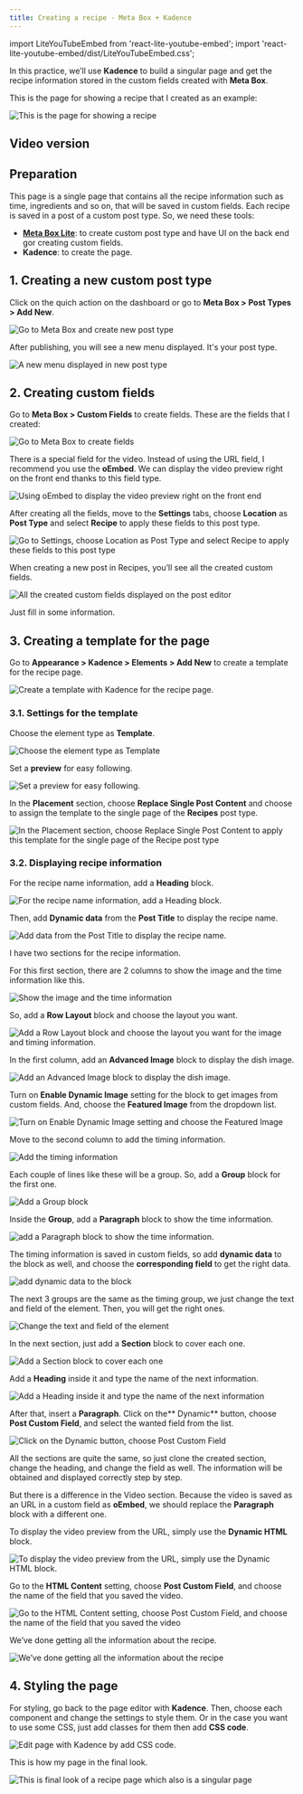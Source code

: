 ```yaml
---
title: Creating a recipe - Meta Box + Kadence
---
```


import LiteYouTubeEmbed from 'react-lite-youtube-embed';
import 'react-lite-youtube-embed/dist/LiteYouTubeEmbed.css';

In this practice, we’ll use **Kadence** to build a singular page and get the recipe information stored in the custom fields created with **Meta Box**.

This is the page for showing a recipe that I created as an example:

![This is the page for showing a recipe](https://imgur.elightup.com/UCn1kj5.png)

## Video version

<LiteYouTubeEmbed id='XqKC7zo272k' />

## Preparation

This page is a single page that contains all the recipe information such as time, ingredients and so on, that will be saved in custom fields. Each recipe is saved in a post of a custom post type. So, we need these tools:

* [**Meta Box Lite**](https://metabox.io/lite/): to create custom post type and have UI on the back end gor creating custom fields.
* **Kadence**: to create the page.

## 1. Creating a new custom post type

Click on the quich action on the dashboard or go to **Meta Box > Post Types > Add New**.

![Go to Meta Box and create new post type](https://imgur.elightup.com/68NYL42.png)

After publishing, you will see a new menu displayed. It's your post type.

![A new menu displayed in new post type](https://imgur.elightup.com/BdFBS36.png)

## 2. Creating custom fields

Go to **Meta Box > Custom Fields** to create fields. These are the fields that I created:

![Go to Meta Box to create fields](https://imgur.elightup.com/NdFqZhM.png)

There is a special field for the video. Instead of using the URL field, I recommend you use the **oEmbed**. We can display the video preview right on the front end thanks to this field type.

![Using oEmbed to display the video preview right on the front end](https://imgur.elightup.com/smXqMg8.png)

After creating all the fields, move to the **Settings** tabs, choose **Location** as **Post Type** and select **Recipe** to apply these fields to this post type.

![Go to Settings, choose Location as Post Type and select Recipe to apply these fields to this post type](https://imgur.elightup.com/bvRQksS.png)

When creating a new post in Recipes, you’ll see all the created custom fields.

![All the created custom fields displayed on the post editor](https://imgur.elightup.com/JLYUTHX.png)

Just fill in some information.

## 3. Creating a template for the page

Go to **Appearance > Kadence > Elements > Add New** to create a template for the recipe page.

![Create a template with Kadence for the recipe page.](https://imgur.elightup.com/90DlAxg.png)

### 3.1. Settings for the template

Choose the element type as **Template**.

![Choose the element type as Template](https://imgur.elightup.com/mR6QFVp.png)

Set a **preview** for easy following.

![Set a preview for easy following.](https://imgur.elightup.com/q7knq81.png)

In the **Placement** section, choose **Replace Single Post Content** and choose to assign the template to the single page of the **Recipes** post type.

![In the Placement section, choose Replace Single Post Content to apply this template for the single page of the Recipe post type](https://imgur.elightup.com/1vkPfK6.png)

### 3.2. Displaying recipe information

For the recipe name information, add a **Heading** block.

![For the recipe name information, add a Heading block.](https://imgur.elightup.com/Hj5lnYy.png)

Then, add **Dynamic data** from the **Post Title** to display the recipe name.

![Add data from the Post Title to display the recipe name.](https://imgur.elightup.com/RLcRTDy.png)

I have two sections for the recipe information.

For this first section, there are 2 columns to show the image and the time information like this.

![Show the image and the time information](https://imgur.elightup.com/OVXWIwl.png)

So, add a **Row Layout** block and choose the layout you want.

![Add a Row Layout block and choose the layout you want for the image and timing information.](https://imgur.elightup.com/Rq02Ila.png)

In the first column, add an **Advanced Image** block to display the dish image.

![Add an Advanced Image block to display the dish image.](https://imgur.elightup.com/nQLZcud.png)

Turn on **Enable Dynamic Image** setting for the block to get images from custom fields. And, choose the **Featured Image** from the dropdown list.

![Turn on Enable Dynamic Image setting and choose the Featured Image](https://imgur.elightup.com/Xx2SWW4.gif)

Move to the second column to add the timing information.

![Add the timing information](https://imgur.elightup.com/CdE3H1X.png)

Each couple of lines like these will be a group. So, add a **Group** block for the first one.

![Add a Group block](https://imgur.elightup.com/mNHwQhy.png)

Inside the **Group**, add a **Paragraph** block to show the time information.

![add a Paragraph block to show the time information.](https://imgur.elightup.com/9mD8Tnq.png)

The timing information is saved in custom fields, so add **dynamic data** to the block as well, and choose the **corresponding field** to get the right data.

![add dynamic data to the block](https://imgur.elightup.com/TmlyFAJ.gif)

The next 3 groups are the same as the timing group, we just change the text and field of the element. Then, you will get the right ones.

![Change the text and field of the element](https://imgur.elightup.com/0IiDJcX.gif)

In the next section, just add a **Section** block to cover each one.

![Add a Section block to cover each one](https://imgur.elightup.com/TFvwOix.png)

Add a **Heading** inside it and type the name of the next information.

![Add a Heading inside it and type the name of the next information](https://imgur.elightup.com/4WrL2ke.png)

After that, insert a **Paragraph**. Click on the** Dynamic** button, choose **Post Custom Field**, and select the wanted field from the list.

![Click on the Dynamic button, choose Post Custom Field](https://imgur.elightup.com/u8I83rh.gif)

All the sections are quite the same, so just clone the created section, change the heading, and change the field as well. The information will be obtained and displayed correctly step by step.

But there is a difference in the Video section. Because the video is saved as an URL in a custom field as **oEmbed**, we should replace the **Paragraph** block with a different one.

To display the video preview from the URL, simply use the **Dynamic HTML** block.

![To display the video preview from the URL, simply use the Dynamic HTML block.](https://imgur.elightup.com/Nc3C9uJ.png)

Go to the **HTML Content** setting, choose **Post Custom Field**, and choose the name of the field that you saved the video.

![Go to the HTML Content setting, choose Post Custom Field, and choose the name of the field that you saved the video](https://imgur.elightup.com/cVmx4Bd.gif)

We’ve done getting all the information about the recipe.

![We’ve done getting all the information about the recipe](https://imgur.elightup.com/3ZNYOPp.jpg)

## 4. Styling the page

For styling, go back to the page editor with **Kadence**. Then, choose each component and change the settings to style them. Or in the case you want to use some CSS, just add classes for them then add **CSS code**.

![Edit page with Kadence by add CSS code.](https://imgur.elightup.com/RsiJhKv.png)

This is how my page in the final look.

![This is final look of a recipe page which also is a singular page](https://imgur.elightup.com/UCn1kj5.png)


